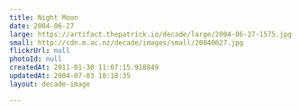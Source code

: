 ```yaml
---
title: Night Moon
date: 2004-06-27
large: https://artifact.thepatrick.io/decade/large/2004-06-27-1575.jpg
small: http://cdn.m.ac.nz/decade/images/small/20040627.jpg
flickrUrl: null
photoId: null
createdAt: 2011-01-30 11:07:15.918849
updatedAt: 2004-07-03 18:18:35
layout: decade-image

---
```


